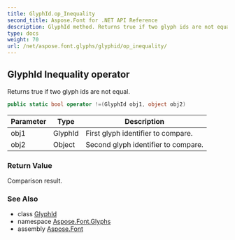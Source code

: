 ```yaml
---
title: GlyphId.op_Inequality
second_title: Aspose.Font for .NET API Reference
description: GlyphId method. Returns true if two glyph ids are not equal
type: docs
weight: 70
url: /net/aspose.font.glyphs/glyphid/op_inequality/
---
```

## GlyphId Inequality operator

Returns true if two glyph ids are not equal.

```csharp
public static bool operator !=(GlyphId obj1, object obj2)
```

| Parameter | Type | Description |
| --- | --- | --- |
| obj1 | GlyphId | First glyph identifier to compare. |
| obj2 | Object | Second glyph identifier to compare. |

### Return Value

Comparison result.

### See Also

* class [GlyphId](../)
* namespace [Aspose.Font.Glyphs](../../../aspose.font.glyphs/)
* assembly [Aspose.Font](../../../)


